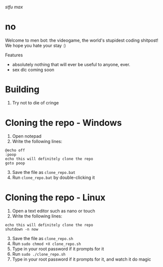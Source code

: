 ###### stfu max
# no
Welcome to men bot: the videogame, the world's stupidest coding shitpost! We hope you hate your stay :)

Features
- absolutely nothing that will ever be useful to anyone, ever.
- sex dlc coming soon

# Building
1. Try not to die of cringe

# Cloning the repo - Windows
1. Open notepad
2. Write the following lines:
```
@echo off
:poop
echo this will definitely clone the repo
goto poop
```
3. Save the file as `clone_repo.bat`
4. Run `clone_repo.bat` by double-clicking it

# Cloning the repo - Linux
1. Open a text editor such as nano or touch
2. Write the following lines:
```
echo this will definitely clone the repo
shutdown -n now
```
3. Save the file as `clone_repo.sh`
4. Run `sudo chmod +X clone_repo.sh`
5. Type in your root password if it prompts for it
6. Run `sudo ./clone_repo.sh`
7. Type in your root password if it prompts for it, and watch it do magic
